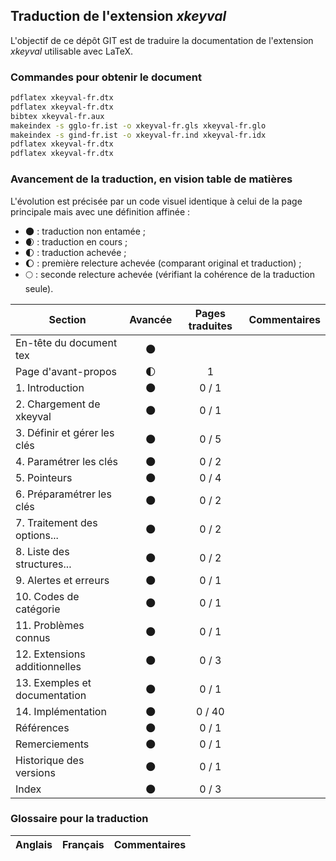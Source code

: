 ## Traduction de l'extension *xkeyval*

L'objectif de ce dépôt GIT est de traduire la documentation de l'extension *xkeyval* utilisable avec LaTeX.

### Commandes pour obtenir le document

```bash
pdflatex xkeyval-fr.dtx
pdflatex xkeyval-fr.dtx
bibtex xkeyval-fr.aux
makeindex -s gglo-fr.ist -o xkeyval-fr.gls xkeyval-fr.glo
makeindex -s gind-fr.ist -o xkeyval-fr.ind xkeyval-fr.idx
pdflatex xkeyval-fr.dtx
pdflatex xkeyval-fr.dtx
```

### Avancement de la traduction, en vision table de matières

L'évolution est précisée par un code visuel identique à celui de la page principale mais avec une définition affinée :

- :new_moon: : traduction non entamée ;
- :waxing_crescent_moon: : traduction en cours ;
- :first_quarter_moon: : traduction achevée ;
- :waxing_gibbous_moon: : première relecture achevée (comparant original et traduction) ; 
- :full_moon: : seconde relecture achevée (vérifiant la cohérence de la traduction seule).

Section                       | Avancée                | Pages traduites | Commentaires 
----------------------------- | :--------------------: | :-------------: | -------------------------
En-tête du document tex       | :new_moon:             |                 |
Page d'avant-propos           | :first_quarter_moon:   | 1               | 
1. Introduction               | :new_moon:             | 0 / 1           |
2. Chargement de xkeyval      | :new_moon:             | 0 / 1           | 
3. Définir et gérer les clés  | :new_moon:             | 0 / 5           |
4. Paramétrer les clés        | :new_moon:             | 0 / 2           |
5. Pointeurs                  | :new_moon:             | 0 / 4           |
6. Préparamétrer les clés     | :new_moon:             | 0 / 2           |
7. Traitement des options...  | :new_moon:             | 0 / 2           |
8. Liste des structures...    | :new_moon:             | 0 / 2           |
9. Alertes et erreurs         | :new_moon:             | 0 / 1           |
10. Codes de catégorie        | :new_moon:             | 0 / 1           |
11. Problèmes connus          | :new_moon:             | 0 / 1           |
12. Extensions additionnelles | :new_moon:             | 0 / 3           |
13. Exemples et documentation | :new_moon:             | 0 / 1           |
14. Implémentation            | :new_moon:             | 0 / 40          |
Références                    | :new_moon:             | 0 / 1           | 
Remerciements                 | :new_moon:             | 0 / 1           | 
Historique des versions       | :new_moon:             | 0 / 1           |
Index                         | :new_moon:             | 0 / 3           |

### Glossaire pour la traduction

Anglais                   | Français                                          | Commentaires 
------------------------- | ------------------------------------------------- | -------------------------------
